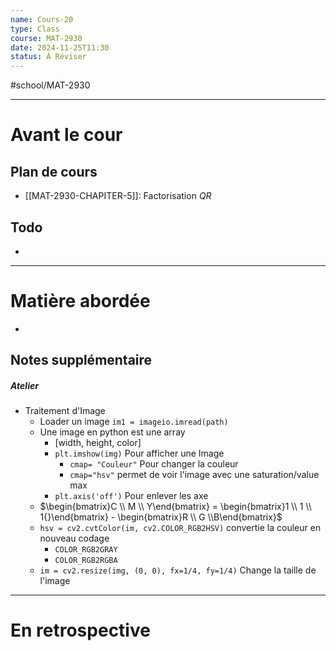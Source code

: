 ```yaml
---
name: Cours-20
type: Class
course: MAT-2930
date: 2024-11-25T11:30
status: À Réviser
---
```

#school/MAT-2930
***
# Avant le cour
## Plan de cours
- [[MAT-2930-CHAPITER-5]]: Factorisation $QR$

## Todo
- 

---
# Matière abordée

- 

## Notes supplémentaire

##### Atelier
- Traitement d'Image
	- Loader un image `im1 = imageio.imread(path)`
	- Une image en python est une array
		- [width, height, color]
		- `plt.imshow(img)` Pour afficher une Image
			- `cmap= "Couleur"` Pour changer la couleur
			- `cmap="hsv"` permet de voir l'image avec une saturation/value max
		- `plt.axis('off')` Pour enlever les axe
	- $\begin{bmatrix}C \\ M \\ Y\end{bmatrix} = \begin{bmatrix}1 \\ 1 \\ 1{}\end{bmatrix} - \begin{bmatrix}R \\ G \\B\end{bmatrix}$
	- `hsv = cv2.cvtColor(im, cv2.COLOR_RGB2HSV)` convertie la couleur en nouveau codage
		- `COLOR_RGB2GRAY`
		- `COLOR_RGB2RGBA`
	- `im = cv2.resize(img, (0, 0), fx=1/4, fy=1/4)` Change la taille de l'image


---
# En retrospective
